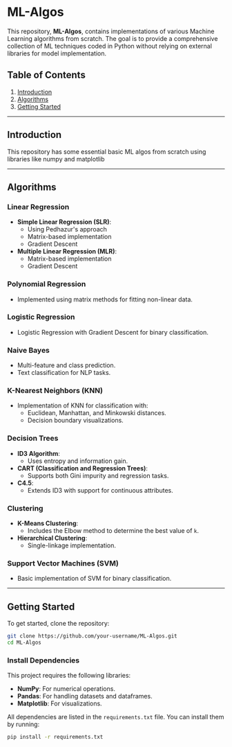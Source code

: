 # ML-Algos

This repository, **ML-Algos**, contains implementations of various Machine Learning algorithms from scratch. The goal is to provide a comprehensive collection of ML techniques coded in Python without relying on external libraries for model implementation. 
## Table of Contents

1. [Introduction](#introduction)
2. [Algorithms](#algorithms)
3. [Getting Started](#getting-started)

---

## Introduction

This repository has some essential basic ML algos from scratch using libraries like numpy and matplotlib

---

## Algorithms

### Linear Regression
- **Simple Linear Regression (SLR)**:
    - Using Pedhazur's approach
    - Matrix-based implementation
    - Gradient Descent
- **Multiple Linear Regression (MLR)**:
    - Matrix-based implementation
    - Gradient Descent

### Polynomial Regression
- Implemented using matrix methods for fitting non-linear data.

### Logistic Regression
- Logistic Regression with Gradient Descent for binary classification.

### Naive Bayes
- Multi-feature and class prediction.
- Text classification for NLP tasks.

### K-Nearest Neighbors (KNN)
- Implementation of KNN for classification with:
    - Euclidean, Manhattan, and Minkowski distances.
    - Decision boundary visualizations.

### Decision Trees
- **ID3 Algorithm**:
    - Uses entropy and information gain.
- **CART (Classification and Regression Trees)**:
    - Supports both Gini impurity and regression tasks.
- **C4.5**:
    - Extends ID3 with support for continuous attributes.

### Clustering
- **K-Means Clustering**:
    - Includes the Elbow method to determine the best value of `k`.
- **Hierarchical Clustering**:
    - Single-linkage implementation.

### Support Vector Machines (SVM)
- Basic implementation of SVM for binary classification.

---

## Getting Started

To get started, clone the repository:
```bash
git clone https://github.com/your-username/ML-Algos.git
cd ML-Algos
```
### Install Dependencies

This project requires the following libraries:

- **NumPy**: For numerical operations.
- **Pandas**: For handling datasets and dataframes.
- **Matplotlib**: For visualizations.

All dependencies are listed in the `requirements.txt` file. You can install them by running:
```bash
pip install -r requirements.txt



